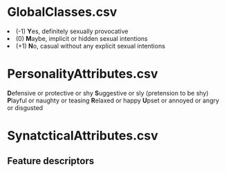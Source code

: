 
# GlobalClasses.csv
<li>(-1) <b>Y</b>es, definitely sexually provocative</li>
<li>(0)&nbsp;<b>M</b>aybe, implicit or hidden sexual intentions</li>
<li>(+1) <b>N</b>o, casual without any explicit sexual intentions</li>


# PersonalityAttributes.csv
<b>D</b>efensive or protective or shy
<b>S</b>uggestive or sly (pretension to be shy)
<b>P</b>layful or naughty or teasing
<b>R</b>elaxed or happy
<b>U</b>pset or annoyed or angry or disgusted
# SynatcticalAttributes.csv

## Feature descriptors
